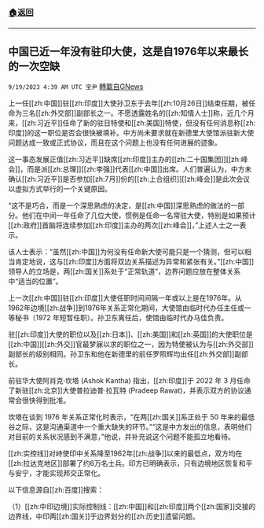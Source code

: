 ###  [:house:返回](README.md)
---


## 中国已近一年没有驻印大使，这是自1976年以来最长的一次空缺
`9/19/2023 4:39 AM UTC 宝尹` [轉載自GNews](https://gnews.org/articles/1709454)

上一任[[zh:中国]]驻[[zh:印度]]大使孙卫东于去年[[zh:10月26日]]结束任期，被任命为三名[[zh:外交部]]副部长之一。不愿透露姓名的[[zh:知情人士]]称，近几个月来，[[zh:习近平]]任命了新的驻日特使和[[zh:美国]]特使，但没有任何消息称[[zh:印度]]的这一职位是否会很快被填补。中方尚未要求就在新德里大使馆派驻新大使问题达成一致或正式协议，而且在这个问题上也没有任何进展的迹象。

这一事态发展正值[[zh:习近平]]缺席[[zh:印度]]主办的[[zh:二十国集团]][[zh:峰会]]，而是派[[zh:总理]][[zh:李强]]代表[[zh:中国]]出席。人们普遍认为，中方未确认[[zh:习近平]]是否参加[[zh:7月]]份的[[zh:上合组织]][[zh:峰会]]是此次会议以虚拟方式举行的一个关键原因。

“这不是巧合，而是一个深思熟虑的决定，是[[zh:中国]]深思熟虑的做法的一部分。他们在中间一年任命了几位大使，惯例是任命一名常驻大使，特别是如果预计[[zh:政府]]首脑将连续参加[[zh:印度]]主办的两次[[zh:峰会]]，”上述人士之一表示。

该人士表示：“虽然[[zh:中国]]为何没有任命新大使可能只是一个猜测，但可以相当肯定地说，这与[[zh:印度]]方面将双边关系描述为异常和紧张有关。”[[zh:中国]]领导人的立场是，两[[zh:国关]]系处于“正常轨道”，边界问题应放在整体关系中“适当的位置”。

上一次[[zh:中国]]驻[[zh:印度]]大使任职时间间隔一年或以上是在1976年。从1962年边境[[zh:战争]]到1976年关系正常化期间，大使馆由临时代办任主任或一等秘书（1972 年短暂任职）。孙卫东离任后，使馆由临时代办马佳负责。

驻[[zh:印度]]大使的职位以及[[zh:日本]]、[[zh:美国]]和[[zh:英国]]的大使职位是[[zh:中国]][[zh:外交]]官最梦寐以求的职位之一，因为特使被认为与[[zh:外交部]]副部长的级别相同。孙卫东和他在新德里的前任罗照辉均出任[[zh:外交部]]副部长。

前驻华大使阿肖克·坎塔 (Ashok Kantha) 指出，[[zh:印度]]于 2022 年 3 月任命了新驻[[zh:北京]]大使普拉迪普·拉瓦特 (Pradeep Rawat)，并表示双方的协议通常会很快得到批准。

坎塔在谈到 1976 年关系正常化时表示，“在两[[zh:国关]]系正处于 50 年来的最低谷之际，这是沟通渠道中一个重大缺失的环节。”“这是中方发出的信息，表明他们对目前的关系状况感到不满意，”他说，并补充说这个问题不能孤立地看待。

[[zh:实控线]]对峙使印中关系降至1962年[[zh:战争]]以来的最低点，双方均在[[zh:拉达克地区]]部署了约6万名士兵。印方已明确表示，只有边境地区恢复和平与安宁，才能实现邦交正常化。

以下信息源自[[zh:百度]]搜索：

（1）[[zh:中印边境]]实际控制线：[[zh:中国]]和[[zh:印度]]两个[[zh:国家]]交接的边界线，中印两[[zh:国关]]于边界划分的[[zh:历史]]遗留问题。
